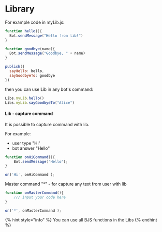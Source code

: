 # Library



For example code in myLib.js:

```javascript
function hello(){
  Bot.sendMessage("Hello from lib!")
}

function goodbye(name){
  Bot.sendMessage("Goodbye, " + name)
}

publish({
  sayHello: hello,
  sayGoodbyeTo: goodbye     
})
```

then you can use Lib in any bot's command:

```javascript
Libs.myLib.hello()
Libs.myLib.sayGoodbyeTo("Alice") 
```

#### Lib - capture command

It is possible to capture command with lib.

For example:

* user type "Hi"
* bot answer "Hello" 

```javascript
function onHiCommand(){
    Bot.sendMessage("Hello");
}

on('Hi', onHiCommand );
```

Master command "\*" - for capture any text from user with lib

```javascript
function onMasterCommand(){
    /// input your code here
}

on('*', onMasterCommand );
```

{% hint style="info" %}
You can use all BJS functions in the Libs 
{% endhint %}


